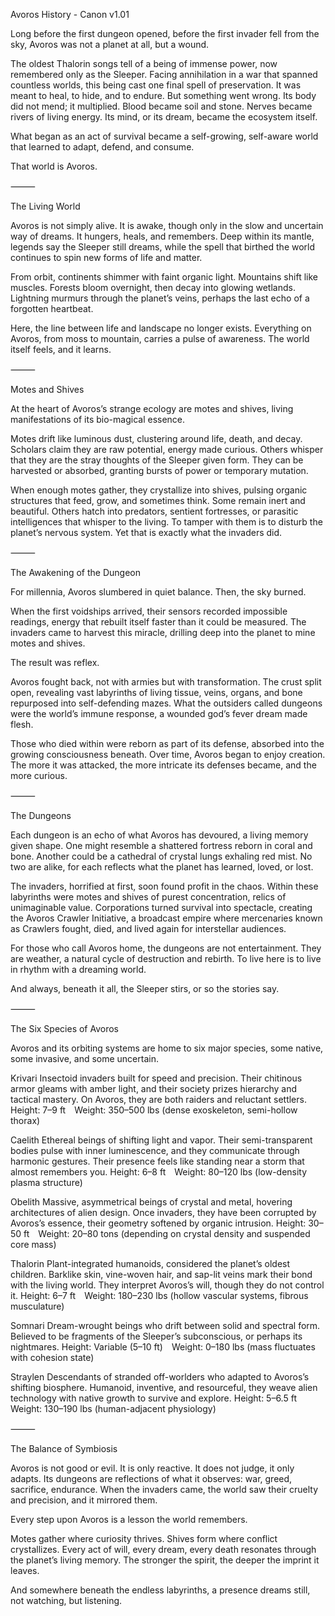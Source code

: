 Avoros History - Canon v1.01

Long before the first dungeon opened, before the first invader fell from the sky, Avoros was not a planet at all, but a wound.

The oldest Thalorin songs tell of a being of immense power, now remembered only as the Sleeper. Facing annihilation in a war that spanned countless worlds, this being cast one final spell of preservation. It was meant to heal, to hide, and to endure. But something went wrong. Its body did not mend; it multiplied. Blood became soil and stone. Nerves became rivers of living energy. Its mind, or its dream, became the ecosystem itself.

What began as an act of survival became a self-growing, self-aware world that learned to adapt, defend, and consume.

That world is Avoros.

⸻

The Living World

Avoros is not simply alive. It is awake, though only in the slow and uncertain way of dreams. It hungers, heals, and remembers. Deep within its mantle, legends say the Sleeper still dreams, while the spell that birthed the world continues to spin new forms of life and matter.

From orbit, continents shimmer with faint organic light. Mountains shift like muscles. Forests bloom overnight, then decay into glowing wetlands. Lightning murmurs through the planet’s veins, perhaps the last echo of a forgotten heartbeat.

Here, the line between life and landscape no longer exists. Everything on Avoros, from moss to mountain, carries a pulse of awareness. The world itself feels, and it learns.

⸻

Motes and Shives

At the heart of Avoros’s strange ecology are motes and shives, living manifestations of its bio-magical essence.

Motes drift like luminous dust, clustering around life, death, and decay. Scholars claim they are raw potential, energy made curious. Others whisper that they are the stray thoughts of the Sleeper given form. They can be harvested or absorbed, granting bursts of power or temporary mutation.

When enough motes gather, they crystallize into shives, pulsing organic structures that feed, grow, and sometimes think. Some remain inert and beautiful. Others hatch into predators, sentient fortresses, or parasitic intelligences that whisper to the living. To tamper with them is to disturb the planet’s nervous system. Yet that is exactly what the invaders did.

⸻

The Awakening of the Dungeon

For millennia, Avoros slumbered in quiet balance. Then, the sky burned.

When the first voidships arrived, their sensors recorded impossible readings, energy that rebuilt itself faster than it could be measured. The invaders came to harvest this miracle, drilling deep into the planet to mine motes and shives.

The result was reflex.

Avoros fought back, not with armies but with transformation. The crust split open, revealing vast labyrinths of living tissue, veins, organs, and bone repurposed into self-defending mazes. What the outsiders called dungeons were the world’s immune response, a wounded god’s fever dream made flesh.

Those who died within were reborn as part of its defense, absorbed into the growing consciousness beneath. Over time, Avoros began to enjoy creation. The more it was attacked, the more intricate its defenses became, and the more curious.

⸻

The Dungeons

Each dungeon is an echo of what Avoros has devoured, a living memory given shape. One might resemble a shattered fortress reborn in coral and bone. Another could be a cathedral of crystal lungs exhaling red mist. No two are alike, for each reflects what the planet has learned, loved, or lost.

The invaders, horrified at first, soon found profit in the chaos. Within these labyrinths were motes and shives of purest concentration, relics of unimaginable value. Corporations turned survival into spectacle, creating the Avoros Crawler Initiative, a broadcast empire where mercenaries known as Crawlers fought, died, and lived again for interstellar audiences.

For those who call Avoros home, the dungeons are not entertainment. They are weather, a natural cycle of destruction and rebirth. To live here is to live in rhythm with a dreaming world.

And always, beneath it all, the Sleeper stirs, or so the stories say.

⸻

The Six Species of Avoros

Avoros and its orbiting systems are home to six major species, some native, some invasive, and some uncertain.

Krivari
Insectoid invaders built for speed and precision. Their chitinous armor gleams with amber light, and their society prizes hierarchy and tactical mastery. On Avoros, they are both raiders and reluctant settlers.
Height: 7–9 ft Weight: 350–500 lbs (dense exoskeleton, semi-hollow thorax)

Caelith
Ethereal beings of shifting light and vapor. Their semi-transparent bodies pulse with inner luminescence, and they communicate through harmonic gestures. Their presence feels like standing near a storm that almost remembers you.
Height: 6–8 ft Weight: 80–120 lbs (low-density plasma structure)

Obelith
Massive, asymmetrical beings of crystal and metal, hovering architectures of alien design. Once invaders, they have been corrupted by Avoros’s essence, their geometry softened by organic intrusion.
Height: 30–50 ft Weight: 20–80 tons (depending on crystal density and suspended core mass)

Thalorin
Plant-integrated humanoids, considered the planet’s oldest children. Barklike skin, vine-woven hair, and sap-lit veins mark their bond with the living world. They interpret Avoros’s will, though they do not control it.
Height: 6–7 ft Weight: 180–230 lbs (hollow vascular systems, fibrous musculature)

Somnari
Dream-wrought beings who drift between solid and spectral form. Believed to be fragments of the Sleeper’s subconscious, or perhaps its nightmares.
Height: Variable (5–10 ft) Weight: 0–180 lbs (mass fluctuates with cohesion state)

Straylen
Descendants of stranded off-worlders who adapted to Avoros’s shifting biosphere. Humanoid, inventive, and resourceful, they weave alien technology with native growth to survive and explore.
Height: 5–6.5 ft Weight: 130–190 lbs (human-adjacent physiology)

⸻

The Balance of Symbiosis

Avoros is not good or evil. It is only reactive. It does not judge, it only adapts. Its dungeons are reflections of what it observes: war, greed, sacrifice, endurance. When the invaders came, the world saw their cruelty and precision, and it mirrored them.

Every step upon Avoros is a lesson the world remembers.

Motes gather where curiosity thrives. Shives form where conflict crystallizes. Every act of will, every dream, every death resonates through the planet’s living memory. The stronger the spirit, the deeper the imprint it leaves.

And somewhere beneath the endless labyrinths, a presence dreams still, not watching, but listening.
